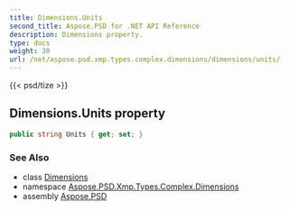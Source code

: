 ```yaml
---
title: Dimensions.Units
second_title: Aspose.PSD for .NET API Reference
description: Dimensions property. 
type: docs
weight: 30
url: /net/aspose.psd.xmp.types.complex.dimensions/dimensions/units/
---
```

{{< psd/tize >}}
## Dimensions.Units property

```csharp
public string Units { get; set; }
```

### See Also

* class [Dimensions](../)
* namespace [Aspose.PSD.Xmp.Types.Complex.Dimensions](../../dimensions/)
* assembly [Aspose.PSD](../../../)


